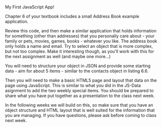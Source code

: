 
My First JavaScript App!

Chapter 6 of your textbook includes a small Address Book example application.

Review this code, and then make a similar application that holds information for something (other than addresses) that you personally care about - your family or pets, movies, games, books - whatever you like.  The address book only holds a name and email.  Try to select an object that is more complex, but not too complex.  Make it interesting though, as you'll work with this for the next assignment as well (and maybe one more...)

You will need to structure your object in JSON and provide some starting data - aim for about 5 items - similar to the contacts object in listing 6.6.

Then you will need to make a basic HTML5 page and layout that data on the page using JavaScript.  This is similar to what you did in the JS-Data asignment to add the two weekly special items.  You should be prepared to share what you have put together as a presentation to the class next week.

In the following weeks we will build on this, so make sure that you have an object structure and HTML layout that is well suited for the information that you are managing. If you have questions, please ask before coming to class next week.
